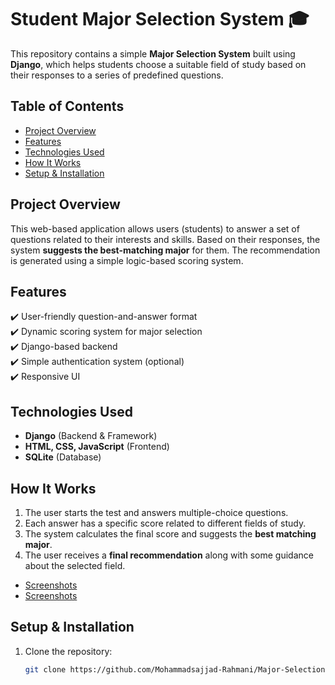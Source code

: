 # Student Major Selection System 🎓  

This repository contains a simple **Major Selection System** built using **Django**, which helps students choose a suitable field of study based on their responses to a series of predefined questions.

## Table of Contents  
- [Project Overview](#project-overview)  
- [Features](#features)  
- [Technologies Used](#technologies-used)  
- [How It Works](#how-it-works)  
- [Setup & Installation](#setup--installation)  

## Project Overview  
This web-based application allows users (students) to answer a set of questions related to their interests and skills. Based on their responses, the system **suggests the best-matching major** for them. The recommendation is generated using a simple logic-based scoring system.

## Features  
✔️ User-friendly question-and-answer format  
✔️ Dynamic scoring system for major selection  
✔️ Django-based backend  
✔️ Simple authentication system (optional)  
✔️ Responsive UI 

## Technologies Used  
- **Django** (Backend & Framework)  
- **HTML, CSS, JavaScript** (Frontend)  
- **SQLite** (Database)  

## How It Works  
1. The user starts the test and answers multiple-choice questions.  
2. Each answer has a specific score related to different fields of study.  
3. The system calculates the final score and suggests the **best matching major**.  
4. The user receives a **final recommendation** along with some guidance about the selected field.  

- [Screenshots](#screenshots/1.jpg)
- [Screenshots](#screenshots/2.jpg)  

## Setup & Installation  
1. Clone the repository:  
   ```bash
   git clone https://github.com/Mohammadsajjad-Rahmani/Major-Selection-System.git
